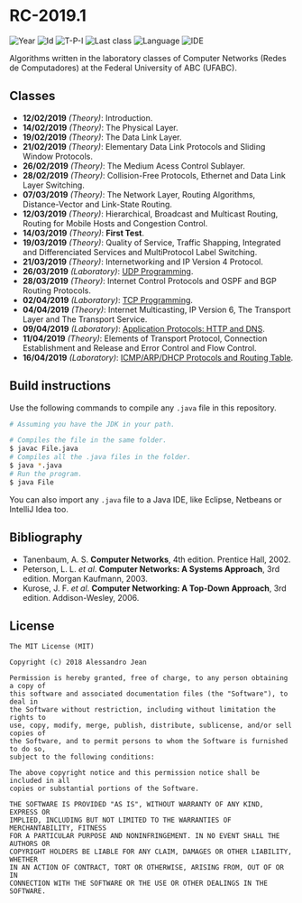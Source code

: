 # RC-2019.1
![Year][year] ![Id][id] ![T-P-I][tpi] ![Last class][last-class]
![Language][language] ![IDE][ide]

Algorithms written in the laboratory classes of Computer Networks
(Redes de Computadores) at the Federal University of ABC (UFABC).

[year]: https://img.shields.io/badge/year-2019.1-blue.svg?style=flat-square
[id]: https://img.shields.io/badge/id-MCTA022--13-yellowgreen.svg?style=flat-square
[tpi]: https://img.shields.io/badge/T--P--I-3--1--4-lightgrey.svg?style=flat-square
[last-class]: https://img.shields.io/badge/last_class-2019.04.16-green.svg?style=flat-square
[language]: https://img.shields.io/badge/language-C-yellow.svg?style=flat-square
[ide]: https://img.shields.io/badge/IDE-VSCode-orange.svg?style=flat-square

## Classes

- **12/02/2019** *(Theory)*: Introduction.
- **14/02/2019** *(Theory)*: The Physical Layer.
- **19/02/2019** *(Theory)*: The Data Link Layer.
- **21/02/2019** *(Theory)*: Elementary Data Link Protocols
      and Sliding Window Protocols.
- **26/02/2019** *(Theory)*: The Medium Acess Control Sublayer.
- **28/02/2019** *(Theory)*: Collision-Free Protocols,
      Ethernet and Data Link Layer Switching.
- **07/03/2019** *(Theory)*: The Network Layer, Routing Algorithms,
      Distance-Vector and Link-State Routing.
- **12/03/2019** *(Theory)*: Hierarchical, Broadcast and Multicast Routing,
      Routing for Mobile Hosts and Congestion Control.
- **14/03/2019** *(Theory)*: **First Test**.
- **19/03/2019** *(Theory)*: Quality of Service, Traffic Shapping,
      Integrated and Differenciated Services and MultiProtocol Label Switching.
- **21/03/2019** *(Theory)*: Internetworking and IP Version 4 Protocol.
- **26/03/2019** *(Laboratory)*: [UDP Programming].
- **28/03/2019** *(Theory)*: Internet Control Protocols and OSPF and BGP
      Routing Protocols.
- **02/04/2019** *(Laboratory)*: [TCP Programming].
- **04/04/2019** *(Theory)*: Internet Multicasting, IP Version 6, The
      Transport Layer and The Transport Service.
- **09/04/2019** *(Laboratory)*: [Application Protocols: HTTP and DNS].
- **11/04/2019** *(Theory)*: Elements of Transport Protocol,
      Connection Establishment and Release and Error Control and Flow Control.
- **16/04/2019** *(Laboratory)*: [ICMP/ARP/DHCP Protocols and Routing Table].

[UDP Programming]: laboratory/2019.03.26/
[TCP Programming]: laboratory/2019.04.02/
[Application Protocols: HTTP and DNS]: laboratory/2019.04.09/
[ICMP/ARP/DHCP Protocols and Routing Table]: laboratory/2019.04.16/

## Build instructions

Use the following commands to compile any `.java` file in this repository.

```bash
# Assuming you have the JDK in your path.

# Compiles the file in the same folder.
$ javac File.java
# Compiles all the .java files in the folder.
$ java *.java
# Run the program.
$ java File
```

You can also import any `.java` file to a Java IDE, like Eclipse, Netbeans
or IntelliJ Idea too.

## Bibliography

- Tanenbaum, A. S. **Computer Networks**, 4th edition. 
  Prentice Hall, 2002.
- Peterson, L. L. *et al*. **Computer Networks: A Systems Approach**, 3rd edition.
  Morgan Kaufmann, 2003.
- Kurose, J. F. *et al*. **Computer Networking: A Top-Down Approach**, 3rd edition.
  Addison-Wesley, 2006.

## License

    The MIT License (MIT)

    Copyright (c) 2018 Alessandro Jean

    Permission is hereby granted, free of charge, to any person obtaining a copy of
    this software and associated documentation files (the "Software"), to deal in
    the Software without restriction, including without limitation the rights to
    use, copy, modify, merge, publish, distribute, sublicense, and/or sell copies of
    the Software, and to permit persons to whom the Software is furnished to do so,
    subject to the following conditions:
    
    The above copyright notice and this permission notice shall be included in all
    copies or substantial portions of the Software.

    THE SOFTWARE IS PROVIDED "AS IS", WITHOUT WARRANTY OF ANY KIND, EXPRESS OR
    IMPLIED, INCLUDING BUT NOT LIMITED TO THE WARRANTIES OF MERCHANTABILITY, FITNESS
    FOR A PARTICULAR PURPOSE AND NONINFRINGEMENT. IN NO EVENT SHALL THE AUTHORS OR
    COPYRIGHT HOLDERS BE LIABLE FOR ANY CLAIM, DAMAGES OR OTHER LIABILITY, WHETHER
    IN AN ACTION OF CONTRACT, TORT OR OTHERWISE, ARISING FROM, OUT OF OR IN
    CONNECTION WITH THE SOFTWARE OR THE USE OR OTHER DEALINGS IN THE SOFTWARE.
